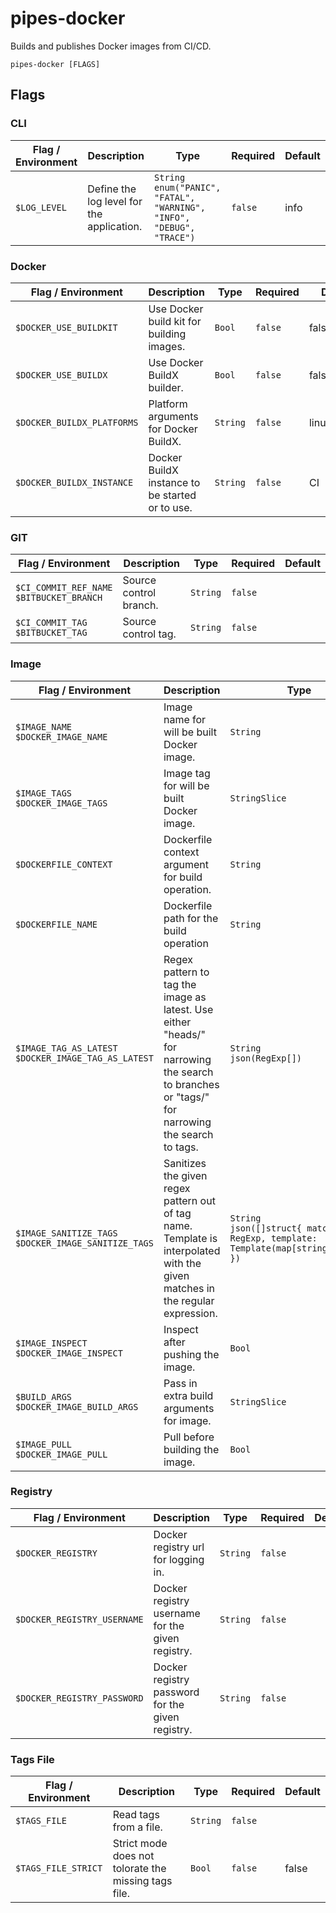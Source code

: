 # pipes-docker

Builds and publishes Docker images from CI/CD.

`pipes-docker [FLAGS]`

## Flags

### CLI

| Flag / Environment |  Description   |  Type    | Required | Default |
|---------------- | --------------- | --------------- |  --------------- |  --------------- |
| `$LOG_LEVEL` | Define the log level for the application.  | `String`<br/>`enum("PANIC", "FATAL", "WARNING", "INFO", "DEBUG", "TRACE")` | `false` | info |

### Docker

| Flag / Environment |  Description   |  Type    | Required | Default |
|---------------- | --------------- | --------------- |  --------------- |  --------------- |
| `$DOCKER_USE_BUILDKIT` | Use Docker build kit for building images. | `Bool` | `false` | false |
| `$DOCKER_USE_BUILDX` | Use Docker BuildX builder. | `Bool` | `false` | false |
| `$DOCKER_BUILDX_PLATFORMS` | Platform arguments for Docker BuildX. | `String` | `false` | linux/amd64 |
| `$DOCKER_BUILDX_INSTANCE` | Docker BuildX instance to be started or to use. | `String` | `false` | CI |

### GIT

| Flag / Environment |  Description   |  Type    | Required | Default |
|---------------- | --------------- | --------------- |  --------------- |  --------------- |
| `$CI_COMMIT_REF_NAME`<br/>`$BITBUCKET_BRANCH` | Source control branch. | `String` | `false` |  |
| `$CI_COMMIT_TAG`<br/>`$BITBUCKET_TAG` | Source control tag. | `String` | `false` |  |

### Image

| Flag / Environment |  Description   |  Type    | Required | Default |
|---------------- | --------------- | --------------- |  --------------- |  --------------- |
| `$IMAGE_NAME`<br/>`$DOCKER_IMAGE_NAME` | Image name for will be built Docker image. | `String` | `true` |  |
| `$IMAGE_TAGS`<br/>`$DOCKER_IMAGE_TAGS` | Image tag for will be built Docker image. | `StringSlice` | `true` |  |
| `$DOCKERFILE_CONTEXT` | Dockerfile context argument for build operation. | `String` | `false` | . |
| `$DOCKERFILE_NAME` | Dockerfile path for the build operation | `String` | `false` | Dockerfile |
| `$IMAGE_TAG_AS_LATEST`<br/>`$DOCKER_IMAGE_TAG_AS_LATEST` | Regex pattern to tag the image as latest. Use either "heads/" for narrowing the search to branches or "tags/" for narrowing the search to tags.  | `String`<br/>`json(RegExp[])` | `false` | [ "^tags/v?\\d+.\\d+.\\d+$" ] |
| `$IMAGE_SANITIZE_TAGS`<br/>`$DOCKER_IMAGE_SANITIZE_TAGS` | Sanitizes the given regex pattern out of tag name. Template is interpolated with the given matches in the regular expression.  | `String`<br/>`json([]struct{ match: RegExp, template: Template(map[string]string) })` | `false` | [<br />    { "match": "([^/]*)/(.*)", "template": "{{ index $ 1 | to_upper_case }}_{{ index $ 2 }}" }<br />] |
| `$IMAGE_INSPECT`<br/>`$DOCKER_IMAGE_INSPECT` | Inspect after pushing the image. | `Bool` | `false` | false |
| `$BUILD_ARGS`<br/>`$DOCKER_IMAGE_BUILD_ARGS` | Pass in extra build arguments for image. | `StringSlice` | `false` |  |
| `$IMAGE_PULL`<br/>`$DOCKER_IMAGE_PULL` | Pull before building the image. | `Bool` | `false` | false |

### Registry

| Flag / Environment |  Description   |  Type    | Required | Default |
|---------------- | --------------- | --------------- |  --------------- |  --------------- |
| `$DOCKER_REGISTRY` | Docker registry url for logging in. | `String` | `false` |  |
| `$DOCKER_REGISTRY_USERNAME` | Docker registry username for the given registry. | `String` | `false` |  |
| `$DOCKER_REGISTRY_PASSWORD` | Docker registry password for the given registry. | `String` | `false` |  |

### Tags File

| Flag / Environment |  Description   |  Type    | Required | Default |
|---------------- | --------------- | --------------- |  --------------- |  --------------- |
| `$TAGS_FILE` | Read tags from a file. | `String` | `false` |  |
| `$TAGS_FILE_STRICT` | Strict mode does not tolorate the missing tags file. | `Bool` | `false` | false |
